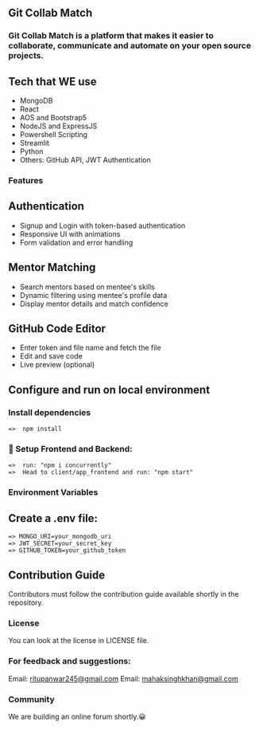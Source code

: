 ##   Git Collab Match 

### Git Collab Match is a platform that makes it easier to collaborate, communicate and automate on your open source projects.

## Tech that WE use
* MongoDB
* React
* AOS and Bootstrap5
* NodeJS and ExpressJS
* Powershell Scripting
* Streamlit
* Python
* Others: GitHub API, JWT Authentication

### Features

## Authentication
* Signup and Login with token-based authentication
* Responsive UI with animations
* Form validation and error handling

## Mentor Matching
* Search mentors based on mentee's skills
* Dynamic filtering using mentee's profile data
* Display mentor details and match confidence

## GitHub Code Editor
* Enter token and file name and fetch the file
* Edit and save code
* Live preview (optional)


## Configure and run on local environment

### Install dependencies
    =>  npm install

### 🚀 Setup Frontend and Backend:
    =>  run: "npm i concurrently"
    =>  Head to client/app_frontend and run: "npm start" 


### Environment Variables

## Create a .env file:
    => MONGO_URI=your_mongodb_uri
    => JWT_SECRET=your_secret_key
    => GITHUB_TOKEN=your_github_token

## Contribution Guide
Contributors must follow the contribution guide available shortly in the repository.

### License
You can look at the license in LICENSE file.

### For feedback and suggestions:
Email: ritupanwar245@gmail.com
Email: mahaksinghkhan@gmail.com

### Community
We are building an online forum shortly.😀

